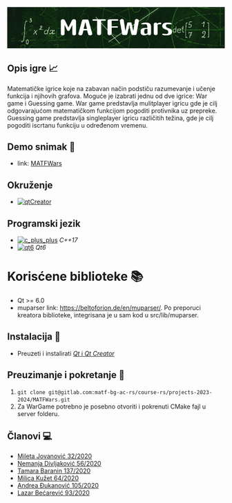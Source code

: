 ![MATFWars](MATFWars/resources/MATFWars.png)
## Opis igre :chart_with_upwards_trend:

Matematičke igrice koje na zabavan način podstiču razumevanje i učenje funkcija i njihovih grafova. Moguće je izabrati jednu od dve igrice: War game i Guessing game. War game predstavlja mulitplayer igricu gde je cilj odgovarajućom matematičkom funkcijom pogoditi protivnika uz prepreke. Guessing game predstavlja singleplayer igricu različitih težina, gde je cilj pogoditi iscrtanu funkciju u određenom vremenu. 

## Demo snimak :movie_camera: 
- link:  <a href="https://youtu.be/1bQ0WO08_og?si=OqV3-kOoiXE8clap">MATFWars</a>

## Okruženje 
- [![qtCreator](https://img.shields.io/badge/IDE-Qt_Creator-olivia)](https://www.qt.io/download) <br>

## Programski jezik
- [![c_plus_plus](https://img.shields.io/badge/Language-C%2B%2B-red)](https://www.cplusplus.com/)  *C++17*  <br>
- [![qt6](https://img.shields.io/badge/Framework-Qt6-blue)](https://doc.qt.io/qt-6/)  *Qt6* <br>

# Korisćene biblioteke :books:
- Qt >= 6.0
-  muparser link: https://beltoforion.de/en/muparser/. Po preporuci kreatora biblioteke, integrisana je u sam kod u src/lib/muparser.

## Instalacija :hammer:
- Preuzeti i instalirati [*Qt* i *Qt Creator*](https://www.qt.io/download)

## Preuzimanje i pokretanje :wrench:
1. `git clone git@gitlab.com:matf-bg-ac-rs/course-rs/projects-2023-2024/MATFWars.git`
2. Za WarGame potrebno je posebno otvoriti i pokrenuti CMake fajl u server folderu.

## Članovi :computer:
 - <a href="https://gitlab.com/miletaj">Mileta Jovanović 32/2020</a>
 - <a href="https://gitlab.com/Divljo31">Nemanja Divljaković 56/2020</a>
 - <a href="https://gitlab.com/tamarabaranin">Tamara Baranin 137/2020</a>
 - <a href="https://gitlab.com/milicakuzet02">Milica Kužet 64/2020</a>
 - <a href="https://gitlab.com/andreadj">Andrea Đukanović 105/2020</a>
 - <a href="https://gitlab.com/lazar01">Lazar Bećarević 93/2020</a>
